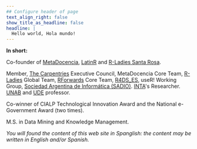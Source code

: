 ```yaml
---
## Configure header of page
text_align_right: false
show_title_as_headline: false
headline: |
  Hello world, Hola mundo! 
---
```


<!-- this is a subheadline -->
__In short:__ 

Co-founder of [MetaDocencia](https://www.metadocencia.org/), [LatinR](https://latin-r.com/) and [R-Ladies Santa Rosa](https://www.meetup.com/es/rladies-santa-rosa/).

Member, [The Carpentries](https://carpentries.org/) Executive Council, MetaDocencia Core Team, [R-Ladies](https://rladies.org/) Global Team, [RForwards](https://forwards.github.io/) Core Team, [R4DS_ES](https://github.com/cienciadedatos), useR! Working Group, [Sociedad Argentina de Informática (SADIO)](https://www.sadio.org.ar/).
[INTA](https://www.argentina.gob.ar/inta)'s Researcher. [UNAB](https://www.unab.edu.ar/) and [UDE](https://www.fca-ude.edu.uy/) professor.

Co-winner of CIALP Technological Innovation Award and the National e-Government Award (two times).

M.S. in Data Mining and Knowledge Management.

_You will found the content of this web site in Spanglish: the content may be written in English and/or Spanish._

